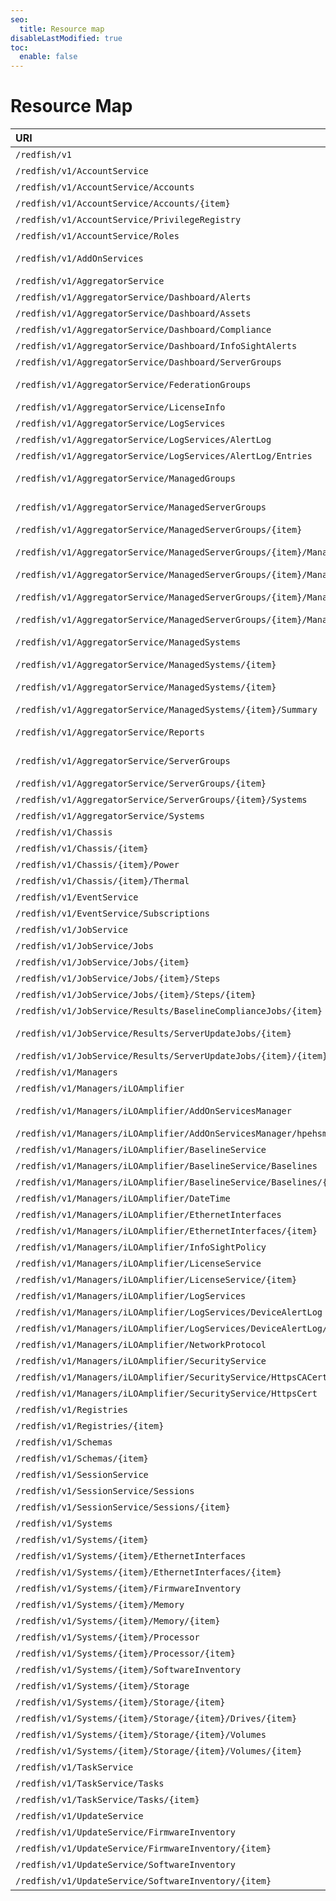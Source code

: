 ```yaml
---
seo:
  title: Resource map
disableLastModified: true
toc:
  enable: false
---
```


# Resource Map
|URI|Type|
|:---|:---|
|`/redfish/v1`|[ServiceRoot](/docs/iloamplifierpack/iloamp_resourcedefns/#serviceroot-1-3-1)|
|`/redfish/v1/AccountService`|[AccountService](/docs/iloamplifierpack/iloamp_resourcedefns/#accountservice-1-3-0)|
|`/redfish/v1/AccountService/Accounts`|Collection of [ManagerAccount](/docs/iloamplifierpack/iloamp_resourcedefns/#manageraccount-1-1-2)|
|`/redfish/v1/AccountService/Accounts/{item}`|[ManagerAccount](/docs/iloamplifierpack/iloamp_resourcedefns/#manageraccount-1-1-2)|
|`/redfish/v1/AccountService/PrivilegeRegistry`|[PrivilegeRegistry](/docs/iloamplifierpack/iloamp_resourcedefns/#privilegeregistry-1-1-1)|
|`/redfish/v1/AccountService/Roles`|Collection of [Role](/docs/iloamplifierpack/iloamp_resourcedefns/#role-1-2-1)|
|`/redfish/v1/AddOnServices`|Collection of [HpeWfmAddOnServices](#hpewfmaddonservices)|
|`/redfish/v1/AggregatorService`|[HpeWfmAggregatorService](#hpewfmaggregatorservice)|
|`/redfish/v1/AggregatorService/Dashboard/Alerts`|[HpeWfmDashboardAlerts](#hpewfmdashboardalerts)|
|`/redfish/v1/AggregatorService/Dashboard/Assets`|[HpeWfmDashboardAssets](#hpewfmdashboardassets)|
|`/redfish/v1/AggregatorService/Dashboard/Compliance`|[HpeWfmDashboardCompliance](#hpewfmdashboardcompliance)|
|`/redfish/v1/AggregatorService/Dashboard/InfoSightAlerts`|[HpeWfmDashboardInfoSightAlerts](/docs/iloamplifierpack/iloamp_resourcedefns/#hpewfmdashboardInfoSightalerts-v1_0_0-hpewfmdashboardInfoSightalerts)|
|`/redfish/v1/AggregatorService/Dashboard/ServerGroups`|[HpeWfmDashboardServerGroups](#hpewfmdashboardservergroups)|
|`/redfish/v1/AggregatorService/FederationGroups`|Collection of [HpeWfmFederationGroup](#hpewfmfederationgroup)|
|`/redfish/v1/AggregatorService/LicenseInfo`|[HpeWfmLicenseInfo](#hpewfmlicenseinfo)|
|`/redfish/v1/AggregatorService/LogServices`|Collection of [LogService](/docs/iloamplifierpack/iloamp_resourcedefns/#logservice-1-1-0)|
|`/redfish/v1/AggregatorService/LogServices/AlertLog`|[LogService](/docs/iloamplifierpack/iloamp_resourcedefns/#logservice-1-1-0)|
|`/redfish/v1/AggregatorService/LogServices/AlertLog/Entries`|Collection of [LogEntry](/docs/iloamplifierpack/iloamp_resourcedefns/#logentry-1-3-0)|
|`/redfish/v1/AggregatorService/ManagedGroups`|Collection of [HpeWfmManagedGroup](#hpewfmmanagedgroup)|
|`/redfish/v1/AggregatorService/ManagedServerGroups`|Collection of [HpeWfmManagedServerGroups](#hpewfmmanagedservergroups)|
|`/redfish/v1/AggregatorService/ManagedServerGroups/{item}`|[HpeWfmManagedServerGroups](#hpewfmmanagedservergroups)|
|`/redfish/v1/AggregatorService/ManagedServerGroups/{item}/ManagedSystems`|Collection of [HpeWfmManagedSystem](#hpewfmmanagedsystem)|
|`/redfish/v1/AggregatorService/ManagedServerGroups/{item}/ManagedSystems/{item}`|[HpeWfmManagedSystem](#hpewfmmanagedsystem)|
|`/redfish/v1/AggregatorService/ManagedServerGroups/{item}/ManagedSystems/{item}`|Collection of [HpeWfmSystemSummary](#hpewfmsystemsummary)|
|`/redfish/v1/AggregatorService/ManagedServerGroups/{item}/ManagedSystems/{item}/Summary`|[HpeWfmSystemSummary](#hpewfmsystemsummary)|
|`/redfish/v1/AggregatorService/ManagedSystems`|Collection of [HpeWfmManagedSystem](#hpewfmmanagedsystem)|
|`/redfish/v1/AggregatorService/ManagedSystems/{item}`|[HpeWfmManagedSystem](#hpewfmmanagedsystem)|
|`/redfish/v1/AggregatorService/ManagedSystems/{item}`|Collection of [HpeWfmSystemSummary](#hpewfmsystemsummary)|
|`/redfish/v1/AggregatorService/ManagedSystems/{item}/Summary`|[HpeWfmSystemSummary](#hpewfmsystemsummary)|
|`/redfish/v1/AggregatorService/Reports`|Collection of [HpeWfmManagedSystem](/docs/iloamplifierpack/iloamp_resourcedefns/#hpewfmmanagedsystem-v1_0_0-hpewfmmanagedsystem)|
|`/redfish/v1/AggregatorService/ServerGroups`|Collection of [HpeWfmServerGroups](#hpewfmservergroups)|
|`/redfish/v1/AggregatorService/ServerGroups/{item}`|[HpeWfmServerGroups](#hpewfmservergroups)|
|`/redfish/v1/AggregatorService/ServerGroups/{item}/Systems`|Collection of [ComputerSystem](/docs/iloamplifierpack/iloamp_resourcedefns/#computersystem-1-5-0)|
|`/redfish/v1/AggregatorService/Systems`|Collection of [ComputerSystem](/docs/iloamplifierpack/iloamp_resourcedefns/#computersystem-1-5-0)|
|`/redfish/v1/Chassis`|Collection of [Chassis](/docs/iloamplifierpack/iloamp_resourcedefns/#chassis-1-7-0)|
|`/redfish/v1/Chassis/{item}`|[Chassis](/docs/iloamplifierpack/iloamp_resourcedefns/#chassis-1-7-0)|
|`/redfish/v1/Chassis/{item}/Power`|[Power](/docs/iloamplifierpack/iloamp_resourcedefns/#power-1-5-0)|
|`/redfish/v1/Chassis/{item}/Thermal`|[Thermal](/docs/iloamplifierpack/iloamp_resourcedefns/#thermal-1-4-0)|
|`/redfish/v1/EventService`|[EventService](/docs/iloamplifierpack/iloamp_resourcedefns/#eventservice-1-0-6)|
|`/redfish/v1/EventService/Subscriptions`|Collection of [EventDestination](/docs/iloamplifierpack/iloamp_resourcedefns/#eventdestination-1-3-0)|
|`/redfish/v1/JobService`|[JobService](/docs/iloamplifierpack/iloamp_resourcedefns/#jobservice-1-0-0)|
|`/redfish/v1/JobService/Jobs`|Collection of [Job](/docs/iloamplifierpack/iloamp_resourcedefns/#job-1-0-1)|
|`/redfish/v1/JobService/Jobs/{item}`|[Job](/docs/iloamplifierpack/iloamp_resourcedefns/#job-1-0-1)|
|`/redfish/v1/JobService/Jobs/{item}/Steps`|Collection of [Job](/docs/iloamplifierpack/iloamp_resourcedefns/#job-1-0-1)|
|`/redfish/v1/JobService/Jobs/{item}/Steps/{item}`|[Job](/docs/iloamplifierpack/iloamp_resourcedefns/#job-v1_0_1-job)|
|`/redfish/v1/JobService/Results/BaselineComplianceJobs/{item}`|[HpeWfmSppComplianceJobResults](#hpewfmsppcompliancejobresults)|
|`/redfish/v1/JobService/Results/ServerUpdateJobs/{item}`|Collection of [HpeWfmUpdateJobResults](#hpewfmupdatejobresults)|
|`/redfish/v1/JobService/Results/ServerUpdateJobs/{item}/{item}`|[HpeWfmUpdateJobResults](#hpewfmupdatejobresults)|
|`/redfish/v1/Managers`|Collection of [Manager](/docs/iloamplifierpack/iloamp_resourcedefns/#manager-1-4-0)|
|`/redfish/v1/Managers/iLOAmplifier`|[Manager](/docs/iloamplifierpack/iloamp_resourcedefns/#manager-1-4-0)|
|`/redfish/v1/Managers/iLOAmplifier/AddOnServicesManager`|Collection of [HpeWfmAddOnServicesManager](/docs/iloamplifierpack/iloamp_resourcedefns/#hpewfmaddonservicesmanager-v1_0_0-hpewfmaddonservicesmanager)|
|`/redfish/v1/Managers/iLOAmplifier/AddOnServicesManager/hpehsm`|[HpeWfmAddOnServicesManager](/docs/iloamplifierpack/iloamp_resourcedefns/#hpewfmaddonservicesmanager-v1_0_0-hpewfmaddonservicesmanager)|
|`/redfish/v1/Managers/iLOAmplifier/BaselineService`|[HpeWfmBaselineService](#hpewfmbaselineservice)|
|`/redfish/v1/Managers/iLOAmplifier/BaselineService/Baselines`|Collection of [HpeWfmBaseline](#hpewfmbaseline)|
|`/redfish/v1/Managers/iLOAmplifier/BaselineService/Baselines/{item}`|[HpeWfmBaseline](#hpewfmbaseline)|
|`/redfish/v1/Managers/iLOAmplifier/DateTime`|[HpeWfmDateTime](#hpewfmdatetime)|
|`/redfish/v1/Managers/iLOAmplifier/EthernetInterfaces`|Collection of [EthernetInterface](/docs/iloamplifierpack/iloamp_resourcedefns/#ethernetinterface-1-4-0)|
|`/redfish/v1/Managers/iLOAmplifier/EthernetInterfaces/{item}`|[EthernetInterface](/docs/iloamplifierpack/iloamp_resourcedefns/#ethernetinterface-1-4-0)|
|`/redfish/v1/Managers/iLOAmplifier/InfoSightPolicy`|[HpeWfmInfoSightAggregation](#hpewfmInfoSightaggregation)|
|`/redfish/v1/Managers/iLOAmplifier/LicenseService`|Collection of [HpeWfmLicense](#hpewfmlicense)|
|`/redfish/v1/Managers/iLOAmplifier/LicenseService/{item}`|[HpeWfmLicense](#hpewfmlicense)|
|`/redfish/v1/Managers/iLOAmplifier/LogServices`|Collection of [LogService](/docs/iloamplifierpack/iloamp_resourcedefns/#logservice-1-1-0)|
|`/redfish/v1/Managers/iLOAmplifier/LogServices/DeviceAlertLog`|[LogService](/docs/iloamplifierpack/iloamp_resourcedefns/#logservice-1-1-0)|
|`/redfish/v1/Managers/iLOAmplifier/LogServices/DeviceAlertLog/Entries`|Collection of [LogEntry](/docs/iloamplifierpack/iloamp_resourcedefns/#logentry-1-3-0)|
|`/redfish/v1/Managers/iLOAmplifier/NetworkProtocol`|[ManagerNetworkProtocol](/docs/iloamplifierpack/iloamp_resourcedefns/#managernetworkprotocol-1-2-0)|
|`/redfish/v1/Managers/iLOAmplifier/SecurityService`|[HpeSecurityService](#hpesecurityservice)|
|`/redfish/v1/Managers/iLOAmplifier/SecurityService/HttpsCACerts`|Collection of [HpeWfmHttpsCert](#hpewfmhttpscert)|
|`/redfish/v1/Managers/iLOAmplifier/SecurityService/HttpsCert`|[HpeHttpsCert](#hpehttpscert)|
|`/redfish/v1/Registries`|Collection of [MessageRegistryFile](/docs/iloamplifierpack/iloamp_resourcedefns/#messageregistryfile-1-1-0)|
|`/redfish/v1/Registries/{item}`|[MessageRegistryFile](/docs/iloamplifierpack/iloamp_resourcedefns/#messageregistryfile-1-1-0)|
|`/redfish/v1/Schemas`|Collection of [JsonSchemaFile](/docs/iloamplifierpack/iloamp_resourcedefns/#jsonschemafile-1-1-0)|
|`/redfish/v1/Schemas/{item}`|[JsonSchemaFile](/docs/iloamplifierpack/iloamp_resourcedefns/#jsonschemafile-1-1-0)|
|`/redfish/v1/SessionService`|[SessionService](/docs/iloamplifierpack/iloamp_resourcedefns/#sessionservice-1-1-3)|
|`/redfish/v1/SessionService/Sessions`|Collection of [Session](/docs/iloamplifierpack/iloamp_resourcedefns/#session-1-1-0)|
|`/redfish/v1/SessionService/Sessions/{item}`|[Session](/docs/iloamplifierpack/iloamp_resourcedefns/#session-1-1-0)|
|`/redfish/v1/Systems`|Collection of [ComputerSystem](/docs/iloamplifierpack/iloamp_resourcedefns/#computersystem-1-5-0)|
|`/redfish/v1/Systems/{item}`|[ComputerSystem](/docs/iloamplifierpack/iloamp_resourcedefns/#computersystem-1-5-0)|
|`/redfish/v1/Systems/{item}/EthernetInterfaces`|Collection of [EthernetInterface](/docs/iloamplifierpack/iloamp_resourcedefns/#ethernetinterface-1-4-0)|
|`/redfish/v1/Systems/{item}/EthernetInterfaces/{item}`|[EthernetInterface](/docs/iloamplifierpack/iloamp_resourcedefns/#ethernetinterface-1-4-0)|
|`/redfish/v1/Systems/{item}/FirmwareInventory`|Collection of [SoftwareInventory](/docs/iloamplifierpack/iloamp_resourcedefns/#softwareinventory-1-2-0)|
|`/redfish/v1/Systems/{item}/Memory`|Collection of [Memory](/docs/iloamplifierpack/iloamp_resourcedefns/#memory-1-5-0)|
|`/redfish/v1/Systems/{item}/Memory/{item}`|[Memory](/docs/iloamplifierpack/iloamp_resourcedefns/#memory-1-5-0)|
|`/redfish/v1/Systems/{item}/Processor`|Collection of [Processor](/docs/iloamplifierpack/iloamp_resourcedefns/#processor-1-3-0)|
|`/redfish/v1/Systems/{item}/Processor/{item}`|[Processor](/docs/iloamplifierpack/iloamp_resourcedefns/#processor-1-3-0)|
|`/redfish/v1/Systems/{item}/SoftwareInventory`|Collection of [SoftwareInventory](/docs/iloamplifierpack/iloamp_resourcedefns/#softwareinventory-1-2-0)|
|`/redfish/v1/Systems/{item}/Storage`|Collection of [Storage](/docs/iloamplifierpack/iloamp_resourcedefns/#storage-1-4-0)|
|`/redfish/v1/Systems/{item}/Storage/{item}`|[Storage](/docs/iloamplifierpack/iloamp_resourcedefns/#storage-1-4-0)|
|`/redfish/v1/Systems/{item}/Storage/{item}/Drives/{item}`|[Drive](/docs/iloamplifierpack/iloamp_resourcedefns/#drive-1-4-0)|
|`/redfish/v1/Systems/{item}/Storage/{item}/Volumes`|Collection of [Volume](/docs/iloamplifierpack/iloamp_resourcedefns/#volume-1-0-3)|
|`/redfish/v1/Systems/{item}/Storage/{item}/Volumes/{item}`|[Volume](/docs/iloamplifierpack/iloamp_resourcedefns/#volume-1-0-3)|
|`/redfish/v1/TaskService`|[TaskService](/docs/iloamplifierpack/iloamp_resourcedefns/#taskservice-1-1-1)|
|`/redfish/v1/TaskService/Tasks`|Collection of [Task](/docs/iloamplifierpack/iloamp_resourcedefns/#task-1-2-0)|
|`/redfish/v1/TaskService/Tasks/{item}`|[Task](/docs/iloamplifierpack/iloamp_resourcedefns/#task-1-2-0)|
|`/redfish/v1/UpdateService`|[UpdateService](/docs/iloamplifierpack/iloamp_resourcedefns/#updateservice-1-2-1)|
|`/redfish/v1/UpdateService/FirmwareInventory`|Collection of [SoftwareInventory](/docs/iloamplifierpack/iloamp_resourcedefns/#softwareinventory-1-2-0)|
|`/redfish/v1/UpdateService/FirmwareInventory/{item}`|[SoftwareInventory](/docs/iloamplifierpack/iloamp_resourcedefns/#softwareinventory-1-2-0)|
|`/redfish/v1/UpdateService/SoftwareInventory`|Collection of [SoftwareInventory](/docs/iloamplifierpack/iloamp_resourcedefns/#softwareinventory-1-2-0)|
|`/redfish/v1/UpdateService/SoftwareInventory/{item}`|[SoftwareInventory](/docs/iloamplifierpack/iloamp_resourcedefns/#softwareinventory-1-2-0)|
